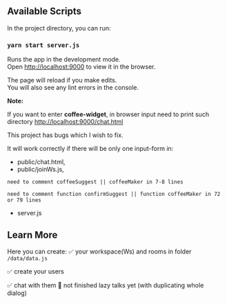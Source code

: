 ## Available Scripts

In the project directory, you can run:

### `yarn start server.js`

Runs the app in the development mode.<br>
Open [http://localhost:9000](http://localhost:9000) to view it in the browser.

The page will reload if you make edits.<br>
You will also see any lint errors in the console.



**Note:**

If you want to enter **coffee-widget**, in browser input need to print such directory [http://localhost:9000/chat.html](http://localhost:9000/chat.html)

This project has bugs which I wish to fix. 

It will work correctly if there will be only one input-form in:
 - public/chat.html,
 - public/joinWs.js, 
 
 ```need to comment coffeeSuggest || coffeeMaker in 7-8 lines ```

 ```need to comment function confirmSuggest || function coffeeMaker in 72 or 79 lines ```

 - server.js

## Learn More

Here you can create:
 ✅ your workspace(Ws) and rooms in folder ```/data/data.js```  
 
 ✅ create your users
 
 ✅ chat with them
 🔴  not finished lazy talks yet (with duplicating whole dialog)

